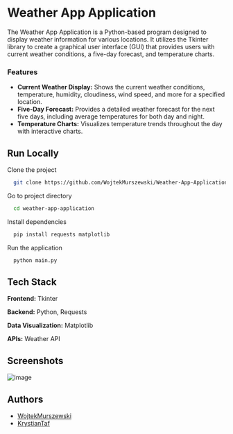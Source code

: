 # Weather App Application 
The Weather App Application is a Python-based program designed to display weather information for various locations. It utilizes the Tkinter library to create a graphical user interface (GUI) that provides users with current weather conditions, a five-day forecast, and temperature charts.

### Features 
- **Current Weather Display:** Shows the current weather conditions, temperature, humidity, cloudiness, wind speed, and more for a specified location.
- **Five-Day Forecast:** Provides a detailed weather forecast for the next five days, including average temperatures for both day and night.
- **Temperature Charts:** Visualizes temperature trends throughout the day with interactive charts.

## Run Locally

Clone the project

```bash
  git clone https://github.com/WojtekMurszewski/Weather-App-Application
```

Go to project directory

```bash
  cd weather-app-application
```

Install dependencies

```bash
  pip install requests matplotlib
```

Run the application

```bash
  python main.py
```

## Tech Stack

**Frontend:** Tkinter

**Backend:** Python, Requests

**Data Visualization:** Matplotlib

**APIs:** Weather API

## Screenshots

![image](https://github.com/WojtekMurszewski/Weather-App-Application/assets/92741257/5301a591-61f6-44af-aacf-d9b32249a6d0)

## Authors

- [WojtekMurszewski](https://www.github.com/WojciechMurszewski)
- [KrystianTaf](https://www.github.com/KrystianTaf)
